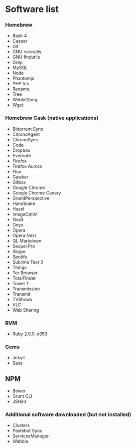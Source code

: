 # Software list

### Homebrew

- Bash 4
- Casper
- Git
- GNU coreutils
- GNU findutils
- Grep
- MySQL
- Node
- Phantomjs
- PHP 5.5
- Rename
- Tree
- Webkit2png
- Wget

### Homebrew Cask (native applications)

- Bittorrent Sync
- ChronoAgent
- ChronoSync
- Coda
- Dropbox
- Evernote
- Firefox
- Firefox Aurora
- Flux
- Gawker
- Gitbox
- Google Chrome
- Google Chrome Canary
- GrandPerspective
- Handbrake
- Hazel
- ImageOptim
- Nvalt
- Onyx
- Opera
- Opera Next
- QL Markdown
- Sequel Pro
- Skype
- Spotify
- Sublime Text 3
- Things
- Tor Browser
- TotalFinder
- Tower 1
- Transmission
- Transmit
- TVShows
- VLC
- Web Sharing

### RVM

- Ruby 2.0.0-p353

### Gems

- Jekyll
- Sass

## NPM

- Bower
- Grunt CLI
- JSHint

### Additional software downloaded (but not installed)

- Clusters
- Pastebot Sync
- ServicesManager
- Webbla